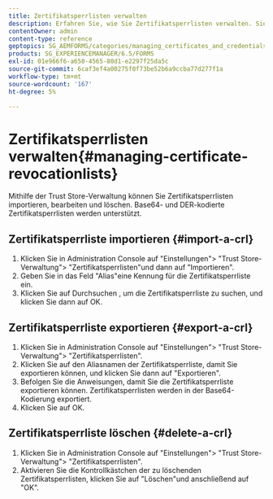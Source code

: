 ```yaml
---
title: Zertifikatsperrlisten verwalten
description: Erfahren Sie, wie Sie Zertifikatsperrlisten verwalten. Sie können Zertifikatsperrlisten mithilfe der Trust Store-Verwaltung importieren, bearbeiten und löschen.
contentOwner: admin
content-type: reference
geptopics: SG_AEMFORMS/categories/managing_certificates_and_credentials
products: SG_EXPERIENCEMANAGER/6.5/FORMS
exl-id: 01e966f6-a650-4565-80d1-e2297f25da5c
source-git-commit: 6caf3ef4a00275f0f73be52b6a9ccba77d277f1a
workflow-type: tm+mt
source-wordcount: '167'
ht-degree: 5%

---
```


# Zertifikatsperrlisten verwalten{#managing-certificate-revocationlists}

Mithilfe der Trust Store-Verwaltung können Sie Zertifikatsperrlisten importieren, bearbeiten und löschen. Base64- und DER-kodierte Zertifikatsperrlisten werden unterstützt.

## Zertifikatsperrliste importieren {#import-a-crl}

1. Klicken Sie in Administration Console auf &quot;Einstellungen&quot;> &quot;Trust Store-Verwaltung&quot;> &quot;Zertifikatsperrlisten&quot;und dann auf &quot;Importieren&quot;.
1. Geben Sie in das Feld &quot;Alias&quot;eine Kennung für die Zertifikatsperrliste ein.
1. Klicken Sie auf Durchsuchen , um die Zertifikatsperrliste zu suchen, und klicken Sie dann auf OK.

## Zertifikatsperrliste exportieren {#export-a-crl}

1. Klicken Sie in Administration Console auf &quot;Einstellungen&quot;> &quot;Trust Store-Verwaltung&quot;> &quot;Zertifikatsperrlisten&quot;.
1. Klicken Sie auf den Aliasnamen der Zertifikatsperrliste, damit Sie exportieren können, und klicken Sie dann auf &quot;Exportieren&quot;.
1. Befolgen Sie die Anweisungen, damit Sie die Zertifikatsperrliste exportieren können. Zertifikatsperrlisten werden in der Base64-Kodierung exportiert.
1. Klicken Sie auf OK.

## Zertifikatsperrliste löschen {#delete-a-crl}

1. Klicken Sie in Administration Console auf &quot;Einstellungen&quot;> &quot;Trust Store-Verwaltung&quot;> &quot;Zertifikatsperrlisten&quot;.
1. Aktivieren Sie die Kontrollkästchen der zu löschenden Zertifikatsperrlisten, klicken Sie auf &quot;Löschen&quot;und anschließend auf &quot;OK&quot;.
